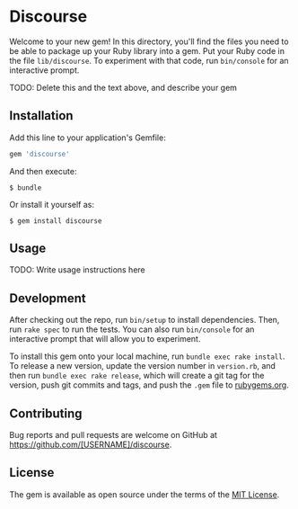 # Discourse

Welcome to your new gem! In this directory, you'll find the files you need to be able to package up your Ruby library into a gem. Put your Ruby code in the file `lib/discourse`. To experiment with that code, run `bin/console` for an interactive prompt.

TODO: Delete this and the text above, and describe your gem

## Installation

Add this line to your application's Gemfile:

```ruby
gem 'discourse'
```

And then execute:

    $ bundle

Or install it yourself as:

    $ gem install discourse

## Usage

TODO: Write usage instructions here

## Development

After checking out the repo, run `bin/setup` to install dependencies. Then, run `rake spec` to run the tests. You can also run `bin/console` for an interactive prompt that will allow you to experiment.

To install this gem onto your local machine, run `bundle exec rake install`. To release a new version, update the version number in `version.rb`, and then run `bundle exec rake release`, which will create a git tag for the version, push git commits and tags, and push the `.gem` file to [rubygems.org](https://rubygems.org).

## Contributing

Bug reports and pull requests are welcome on GitHub at https://github.com/[USERNAME]/discourse.


## License

The gem is available as open source under the terms of the [MIT License](http://opensource.org/licenses/MIT).

